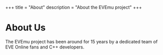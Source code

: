 +++
title = "About"
description = "About the EVEmu project"
+++

# About Us
The EVEmu project has been around for 15 years by a dedicated team of EVE Online fans and C++ developers.
